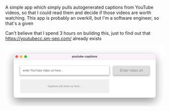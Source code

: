 A simple app which simply pulls autogenerated captions from YouTube videos, so that I could read them and decide if those videos are worth watching. This app is probably an overkill, but I'm a software engineer, so that's a given

Can't believe that I spend 3 hours on building this, just to find out that https://youtubecc.sm-seo.com/ already exists

![app_preview.gif](docs/app_preview.gif)
